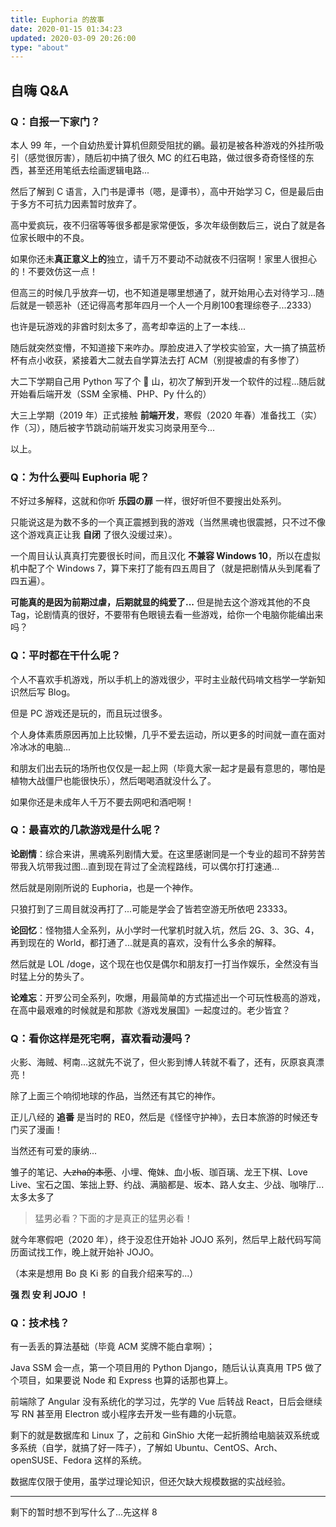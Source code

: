 ```yaml
---
title: Euphoria 的故事
date: 2020-01-15 01:34:23
updated: 2020-03-09 20:26:00
type: "about"
---
```


## 自嗨 Q&A

### Q：自报一下家门？

本人 99 年，一个自幼热爱计算机但颇受阻扰的鶸。最初是被各种游戏的外挂所吸引（感觉很厉害），随后初中搞了很久 MC 的红石电路，做过很多奇奇怪怪的东西，甚至还用笔纸去绘画逻辑电路...

然后了解到 C 语言，入门书是谭书（嗯，是谭书），高中开始学习 C，但是最后由于多方不可抗力因素暂时放弃了。

高中爱疯玩，夜不归宿等等很多都是家常便饭，多次年级倒数后三，说白了就是各位家长眼中的不良。

<div class="note danger">如果你还未<b>真正意义上的</b>独立，请千万不要动不动就夜不归宿啊！家里人很担心的！不要效仿这一点！</div>

但高三的时候几乎放弃一切，也不知道是哪里想通了，就开始用心去对待学习...随后就是一顿恶补（还记得高考那年四月一个人一个月刷100套理综卷子...2333）

也许是玩游戏的非酋时刻太多了，高考却幸运的上了一本线...

随后就突然变懵，不知道接下来咋办。厚脸皮进入了学校实验室，大一搞了搞蓝桥杯有点小收获，紧接着大二就去自学算法去打 ACM（别提被虐的有多惨了）

大二下学期自己用 Python 写了个 💩 山，初次了解到开发一个软件的过程...随后就开始看后端开发（SSM 全家桶、PHP、Py 什么的）

大三上学期（2019 年）正式接触 **前端开发**，寒假（2020 年春）准备找工（实）作（习），随后被字节跳动前端开发实习岗录用至今...

以上。

### Q：为什么要叫 Euphoria 呢？

不好过多解释，这就和你听 **乐园の扉** 一样，很好听但不要搜出处系列。

只能说这是为数不多的一个真正震撼到我的游戏（当然黑魂也很震撼，只不过不像这个游戏真正让我 **自闭** 了很久没缓过来）。

一个周目认认真真打完要很长时间，而且汉化 **不兼容 Windows 10**，所以在虚拟机中配了个 Windows 7，算下来打了能有四五周目了（就是把剧情从头到尾看了四五遍）。

**可能真的是因为前期过虐，后期就显的纯爱了...** 但是抛去这个游戏其他的不良 Tag，论剧情真的很好，不要带有色眼镜去看一些游戏，给你一个电脑你能编出来吗？

### Q：平时都在干什么呢？

个人不喜欢手机游戏，所以手机上的游戏很少，平时主业敲代码啃文档学一学新知识然后写 Blog。

但是 PC 游戏还是玩的，而且玩过很多。

个人身体素质原因再加上比较懒，几乎不爱去运动，所以更多的时间就一直在面对冷冰冰的电脑...

和朋友们出去玩的场所也仅仅是一起上网（毕竟大家一起才是最有意思的，哪怕是植物大战僵尸也能很快乐），然后喝喝酒就没什么了。

<div class="note info">如果你还是未成年人千万不要去网吧和酒吧啊！</div>

### Q：最喜欢的几款游戏是什么呢？

**论剧情**：综合来讲，黑魂系列剧情大爱。在这里感谢同是一个专业的超司不辞劳苦带我入坑带我过图...直到现在背过了全流程路线，可以偶尔打打速通...

然后就是刚刚所说的 Euphoria，也是一个神作。

只狼打到了三周目就没再打了...可能是学会了皆若空游无所依吧 23333。

**论回忆**：怪物猎人全系列，从小学时一代掌机时就入坑，然后 2G、3、3G、4，再到现在的 World，都打通了...就是真的喜欢，没有什么多余的解释。

然后就是 LOL /doge，这个现在也仅是偶尔和朋友打一打当作娱乐，全然没有当时猛上分的势头了。

**论难忘**：开罗公司全系列，吹爆，用最简单的方式描述出一个可玩性极高的游戏，在高中最艰难的时候就是和那款《游戏发展国》一起度过的。老少皆宜？

### Q：看你这样是死宅啊，喜欢看动漫吗？

火影、海贼、柯南...这就先不说了，但火影到博人转就不看了，还有，灰原哀真漂亮！

除了上面三个响彻地球的作品，当然还有其它的神作。

正儿八经的 **追番** 是当时的 RE0，然后是《怪怪守护神》，去日本旅游的时候还专门买了漫画！

当然还有可爱的康纳...

雏子的笔记、<del>人zha的本愿</del>、小埋、俺妹、血小板、珈百璃、龙王下棋、Love Live、宝石之国、笨拙上野、约战、满脑都是、坂本、路人女主、少战、咖啡厅...太多太多了

> 猛男必看？下面的才是真正的猛男必看！

就今年寒假吧（2020 年），终于没忍住开始补 JOJO 系列，然后早上敲代码写简历面试找工作，晚上就开始补 JOJO。

（本来是想用 Bo 良 Ki 影 的自我介绍来写的...）

**强 烈 安 利 JOJO ！**

### Q：技术栈？

有一丢丢的算法基础（毕竟 ACM 奖牌不能白拿啊）；

Java SSM 会一点，第一个项目用的 Python Django，随后认认真真用 TP5 做了个项目，如果要说 Node 和 Express 也算的话那也算上。

前端除了 Angular 没有系统化的学习过，先学的 Vue 后转战 React，日后会继续写 RN 甚至用 Electron 或小程序去开发一些有趣的小玩意。

剩下的就是数据库和 Linux 了，之前和 GinShio 大佬一起折腾给电脑装双系统或多系统（自学，就搞了好一阵子），了解如 Ubuntu、CentOS、Arch、openSUSE、Fedora 这样的系统。

数据库仅限于使用，虽学过理论知识，但还欠缺大规模数据的实战经验。

<hr />

剩下的暂时想不到写什么了...先这样 8
